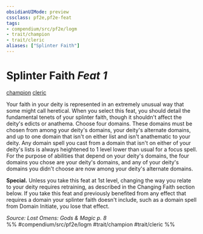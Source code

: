 ```yaml
---
obsidianUIMode: preview
cssclass: pf2e,pf2e-feat
tags:
- compendium/src/pf2e/logm
- trait/champion
- trait/cleric
aliases: ["Splinter Faith"]
---
```

# Splinter Faith  *Feat 1*  
[champion](../../Rules/traits/champion.md)  [cleric](../../Rules/traits/cleric.md)  


Your faith in your deity is represented in an extremely unusual way that some might call heretical. When you select this feat, you should detail the fundamental tenets of your splinter faith, though it shouldn't affect the deity's edicts or anathema. Choose four domains. These domains must be chosen from among your deity's domains, your deity's alternate domains, and up to one domain that isn't on either list and isn't anathematic to your deity. Any domain spell you cast from a domain that isn't on either of your deity's lists is always heightened to 1 level lower than usual for a focus spell. For the purpose of abilities that depend on your deity's domains, the four domains you chose are your deity's domains, and any of your deity's domains you didn't choose are now among your deity's alternate domains.

**Special.** Unless you take this feat at 1st level, changing the way you relate to your deity requires retraining, as described in the Changing Faith section below. If you take this feat and previously benefited from any effect that requires a domain your splinter faith doesn't include, such as a domain spell from Domain Initiate, you lose that effect.

*Source: Lost Omens: Gods & Magic p. 8*  
%% #compendium/src/pf2e/logm #trait/champion #trait/cleric %%